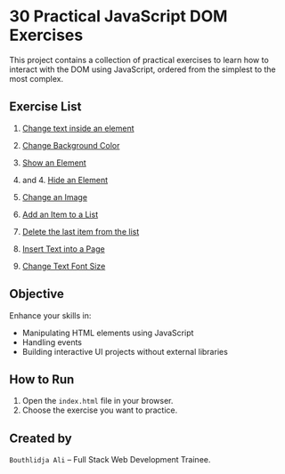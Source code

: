 # 30 Practical JavaScript DOM Exercises

This project contains a collection of practical exercises to learn how to interact with the DOM using JavaScript, ordered from the simplest to the most complex.

## Exercise List

1. [Change text inside an element](exercises/ex01-change-text/)

2. [Change Background Color](exercises/ex02-change-background-color/)

3. [Show an Element](exercises/ex03-and-ex04-Show-and-Hide-an-Element/)

4. and 4. [ Hide an Element](exercises/ex03-and-ex04-Show-and-Hide-an-Element/)
5. [Change an Image](exercises/ex05-Change-an-Image/)

6. [Add an Item to a List](exercises/ex06-Add-Item-List/)

7. [Delete the last item from the list](exercises/ex07-Delete-Last-Item/)

8. [Insert Text into a Page](exercises/ex08-Insert-Text-into-Page/)

9. [Change Text Font Size](exercises/ex09-Change-Text-Font-Size/)

## Objective

Enhance your skills in:

- Manipulating HTML elements using JavaScript
- Handling events
- Building interactive UI projects without external libraries

## How to Run

1. Open the `index.html` file in your browser.
2. Choose the exercise you want to practice.

## Created by

`Bouthlidja Ali` – Full Stack Web Development Trainee.
